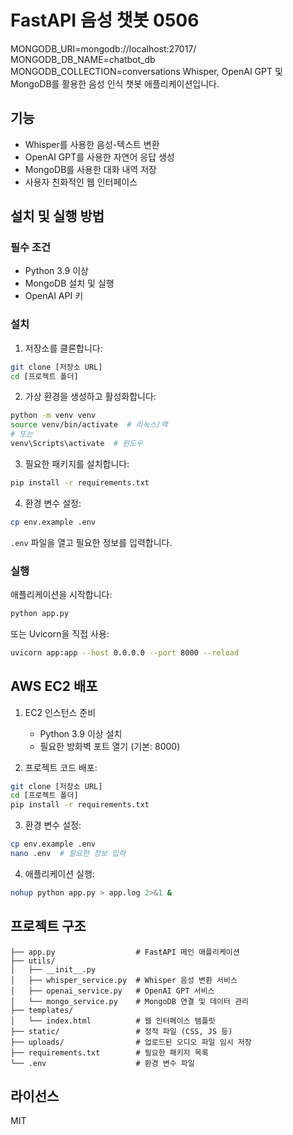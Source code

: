 # FastAPI 음성 챗봇 0506

MONGODB_URI=mongodb://localhost:27017/
MONGODB_DB_NAME=chatbot_db
MONGODB_COLLECTION=conversations 
Whisper, OpenAI GPT 및 MongoDB를 활용한 음성 인식 챗봇 애플리케이션입니다.

## 기능

- Whisper를 사용한 음성-텍스트 변환
- OpenAI GPT를 사용한 자연어 응답 생성
- MongoDB를 사용한 대화 내역 저장
- 사용자 친화적인 웹 인터페이스

## 설치 및 실행 방법

### 필수 조건

- Python 3.9 이상
- MongoDB 설치 및 실행
- OpenAI API 키

### 설치

1. 저장소를 클론합니다:
```bash
git clone [저장소 URL]
cd [프로젝트 폴더]
```

2. 가상 환경을 생성하고 활성화합니다:
```bash
python -m venv venv
source venv/bin/activate  # 리눅스/맥
# 또는
venv\Scripts\activate  # 윈도우
```

3. 필요한 패키지를 설치합니다:
```bash
pip install -r requirements.txt
```

4. 환경 변수 설정:
```bash
cp env.example .env
```
`.env` 파일을 열고 필요한 정보를 입력합니다.

### 실행

애플리케이션을 시작합니다:
```bash
python app.py
```

또는 Uvicorn을 직접 사용:
```bash
uvicorn app:app --host 0.0.0.0 --port 8000 --reload
```

## AWS EC2 배포

1. EC2 인스턴스 준비
   - Python 3.9 이상 설치
   - 필요한 방화벽 포트 열기 (기본: 8000)

2. 프로젝트 코드 배포:
```bash
git clone [저장소 URL]
cd [프로젝트 폴더]
pip install -r requirements.txt
```

3. 환경 변수 설정:
```bash
cp env.example .env
nano .env  # 필요한 정보 입력
```

4. 애플리케이션 실행:
```bash
nohup python app.py > app.log 2>&1 &
```

## 프로젝트 구조

```
├── app.py                  # FastAPI 메인 애플리케이션
├── utils/
│   ├── __init__.py
│   ├── whisper_service.py  # Whisper 음성 변환 서비스
│   ├── openai_service.py   # OpenAI GPT 서비스
│   └── mongo_service.py    # MongoDB 연결 및 데이터 관리
├── templates/
│   └── index.html          # 웹 인터페이스 템플릿
├── static/                 # 정적 파일 (CSS, JS 등)
├── uploads/                # 업로드된 오디오 파일 임시 저장
├── requirements.txt        # 필요한 패키지 목록
└── .env                    # 환경 변수 파일
```

## 라이선스

MIT 
